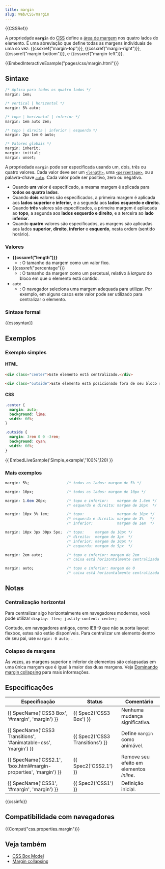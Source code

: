 ```yaml
---
title: margin
slug: Web/CSS/margin
---
```


{{CSSRef}}

A propriedade **`margin`** do [CSS](/pt-BR/docs/Web/CSS) define a [área de margem](/pt-BR/docs/Web/CSS/CSS_Box_Model/Introduction_to_the_CSS_box_model) nos quatro lados do elemento. É uma abreviação que define todas as margens individuais de uma só vez: {{cssxref("margin-top")}}, {{cssxref("margin-right")}}, {{cssxref("margin-bottom")}}, e {{cssxref("margin-left")}}.

{{EmbedInteractiveExample("pages/css/margin.html")}}

## Sintaxe

```css
/* Aplica para todos os quatro lados */
margin: 1em;

/* vertical | horizontal */
margin: 5% auto;

/* topo | horizontal | inferior */
margin: 1em auto 2em;

/* topo | direita | inferior | esquerda */
margin: 2px 1em 0 auto;

/* Valores globais */
margin: inherit;
margin: initial;
margin: unset;
```

A propriedade `margin` pode ser especificada usando um, dois, três ou quatro valores. Cada valor deve ser um [`<length>`](#length), uma [`<percentage>`](#percentage), ou a palavra-chave [`auto`](#auto). Cada valor pode ser positivo, zero ou negativo.

- Quando **um** valor é especificado, a mesma margem é aplicada para **todos os quatro lados**.
- Quando **dois** valores são especificados, a primeira margem é aplicada aos **lados** **superior e inferior,** e a segunda aos **lados** **esquerdo e direito**.
- Quando **três** valores são especificados, a primeira margem é apliacada ao **topo**, a segunda aos **lados** **esquerdo e direito**, e a terceira ao **lado** **inferior**.
- Quando **quatro** valores são especificados, as margens são aplicadas aos lados **superior**, **direito**, **inferior** e **esquerdo**, nesta ordem (sentido horário).

### Valores

- **{{cssxref("length")}}**
  - : O tamanho da margem como um valor fixo.
- {{cssxref("percentage")}}
  - : O tamanho da margem como um percetual, relativo à _largura_ do bloco em que o elemento está contido.
- `auto`
  - : O navegador seleciona uma margem adequada para utilizar. Por exemplo, em alguns casos este valor pode ser utilizado para centralizar o elemento.

### Sintaxe formal

{{csssyntax}}

## Exemplos

### Exemplo simples

#### HTML

```html
<div class="center">Este elemento está centralizado.</div>

<div class="outside">Este elemento está posicionado fora de seu bloco recipiente.</div>
```

#### CSS

```css
.center {
  margin: auto;
  background: lime;
  width: 66%;
}

.outside {
  margin: 3rem 0 0 -3rem;
  background: cyan;
  width: 66%;
}
```

{{ EmbedLiveSample('Simple_example','100%',120) }}

### Mais exemplos

```css
margin: 5%;                 /* todos os lados: margem de 5% */

margin: 10px;               /* todos os lados: margem de 10px */

margin: 1.6em 20px;         /* topo e inferior:    margem de 1.6em */
                            /* esquerda e direita: margem de 20px  */

margin: 10px 3% 1em;        /* topo:               margem de 10px */
                            /* esquerda e direita: margem de 3%   */
                            /* inferior:           margem de 1em  */

margin: 10px 3px 30px 5px;  /* topo:     margem de 10px */
                            /* direita:  margem de 3px  */
                            /* inferior: margem de 30px */
                            /* esquerda: margem de 5px  */

margin: 2em auto;           /* topo e inferior: margem de 2em          */
                            /* caixa está horizontalmente centralizada */

margin: auto;               /* topo e inferior: margem de 0            */
                            /* caixa está horizontalmente centralizada */
```

## Notas

### Centralização horizontal

Para centralizar algo horizontalmente em navegadores modernos, você pode utilizar `display: flex; justify-content: center;`

Contudo, em navegadores antigos, como IE8-9 que não suporta layout flexbox, estes não estão disponíveis. Para centralizar um elemento dentro de seu pai, use `margin: 0 auto;` .

### Colapso de margens

Às vezes, as margens superior e inferior de elementos são colapsadas em uma única margem que é igual à maior das duas margens. Veja [Dominando margin collapsing](/pt-BR/docs/Web/CSS/CSS_Box_Model/margin_collapsing) para mais informações.

## Especificações

| Especificação                                                                        | Status                                   | Comentário                               |
| ------------------------------------------------------------------------------------ | ---------------------------------------- | ---------------------------------------- |
| {{ SpecName('CSS3 Box', '#margin', 'margin') }}                     | {{ Spec2('CSS3 Box') }}         | Nenhuma mudança significativa.           |
| {{ SpecName('CSS3 Transitions', '#animatable-css', 'margin') }} | {{ Spec2('CSS3 Transitions') }} | Define `margin` como animável.           |
| {{ SpecName('CSS2.1', 'box.html#margin-properties', 'margin') }} | {{ Spec2('CSS2.1') }}             | Remove seu efeito em elementos _inline_. |
| {{ SpecName('CSS1', '#margin', 'margin') }}                             | {{ Spec2('CSS1') }}                 | Definição inicial.                       |

{{cssinfo}}

## Compatibilidade com navegadores

{{Compat("css.properties.margin")}}

## Veja também

- [CSS Box Model](/pt-BR/CSS/box_model)
- [Margin collapsing](/pt-BR/CSS/margin_collapsing)
